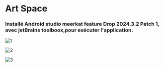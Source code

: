 # Art Space

###  Installé Android studio meerkat feature Drop 2024.3.2 Patch 1, avec jetBrains toolboox,pour exécuter l'application.


![1](https://github.com/user-attachments/assets/ca243a00-7dc1-4a0b-bdf9-98dee26204fd)

![2](https://github.com/user-attachments/assets/03953759-d763-4711-94a2-838da5da49f1)

![3](https://github.com/user-attachments/assets/8df7c5c0-f9ce-4291-a1b6-adf8f14f176a)
